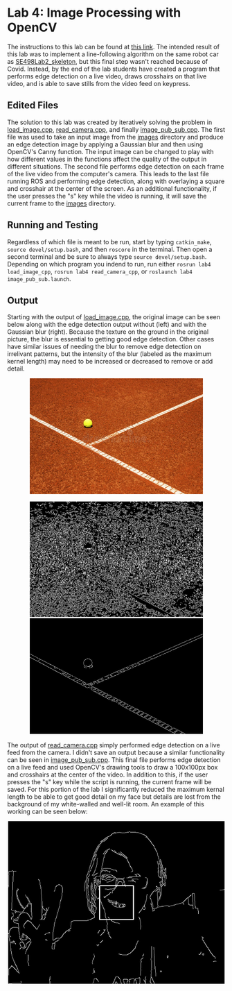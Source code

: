 # Lab 4: Image Processing with OpenCV
The instructions to this lab can be found at [this link](http://coecsl.ece.illinois.edu/se498/SE498%20Lab4.pdf). The intended result of this lab was to implement a line-following algorithm on the same robot car as [SE498Lab2_skeleton](https://github.com/monk200/Mobile_Robotics_with_ROS/tree/main/src/SE498Lab2_skeleton), but this final step wasn't reached because of Covid. Instead, by the end of the lab students have created a program that performs edge detection on a live video, draws crosshairs on that live video, and is able to save stills from the video feed on keypress.  

## Edited Files
The solution to this lab was created by iteratively solving the problem in [load_image.cpp](https://github.com/monk200/Mobile_Robotics_with_ROS/blob/main/src/se498_lab4/src/load_image.cpp), [read_camera.cpp](https://github.com/monk200/Mobile_Robotics_with_ROS/blob/main/src/se498_lab4/src/read_camera.cpp), and finally [image_pub_sub.cpp](https://github.com/monk200/Mobile_Robotics_with_ROS/blob/main/src/se498_lab4/src/image_pub_sub.cpp). The first file was used to take an input image from the [images](https://github.com/monk200/Mobile_Robotics_with_ROS/tree/main/src/se498_lab4/images) directory and produce an edge detection image by applying a Gaussian blur and then using OpenCV's Canny function. The input image can be changed to play with how different values in the functions affect the quality of the output in different situations. The second file performs edge detection on each frame of the live video from the computer's camera. This leads to the last file running ROS and performing edge detection, along with overlaying a square and crosshair at the center of the screen. As an additional functionality, if the user presses the "s" key while the video is running, it will save the current frame to the [images](https://github.com/monk200/Mobile_Robotics_with_ROS/tree/main/src/se498_lab4/images) directory.  

## Running and Testing
Regardless of which file is meant to be run, start by typing <code>catkin_make</code>, <code>source devel/setup.bash</code>, and then <code>roscore</code> in the terminal. Then open a second terminal and be sure to always type <code>source devel/setup.bash</code>. Depending on which program you indend to run, run either <code>rosrun lab4 load_image_cpp</code>, <code>rosrun lab4 read_camera_cpp</code>, or <code>roslaunch lab4 image_pub_sub.launch</code>.  

## Output
Starting with the output of [load_image.cpp](https://github.com/monk200/Mobile_Robotics_with_ROS/blob/main/src/se498_lab4/src/load_image.cpp), the original image can be seen below along with the edge detection output without (left) and with the Gaussian blur (right). Because the texture on the ground in the original picture, the blur is essential to getting good edge detection. Other cases have similar issues of needing the blur to remove edge detection on irrelivant patterns, but the intensity of the blur (labeled as the maximum kernel length) may need to be increased or decreased to remove or add detail.  

<p align="center"><img src="https://github.com/monk200/Mobile_Robotics_with_ROS/blob/main/src/se498_lab4/images/new_image.jpg" alt="Original Image" width="400"/></p>
<p align="center"><img src="https://github.com/monk200/Mobile_Robotics_with_ROS/blob/main/src/se498_lab4/images/unblurred_edge_image.jpg" alt="Edge Detection without Gaussian Blur" width="400"/> <img src="https://github.com/monk200/Mobile_Robotics_with_ROS/blob/main/src/se498_lab4/images/copy_image.jpg" alt="Edge Detection with Gaussian Blur" width="400"/></p>

The output of [read_camera.cpp](https://github.com/monk200/Mobile_Robotics_with_ROS/blob/main/src/se498_lab4/src/read_camera.cpp) simply performed edge detection on a live feed from the camera. I didn't save an output because a similar functionality can be seen in [image_pub_sub.cpp](https://github.com/monk200/Mobile_Robotics_with_ROS/blob/main/src/se498_lab4/src/image_pub_sub.cpp). This final file performs edge detection on a live feed and used OpenCV's drawing tools to draw a 100x100px box and crosshairs at the center of the video. In addition to this, if the user presses the "s" key while the script is running, the current frame will be saved. For this portion of the lab I significantly reduced the maximum kernal length to be able to get good detail on my face but details are lost from the background of my white-walled and well-lit room. An example of this working can be seen below: 

<p align="center"><img src="https://github.com/monk200/Mobile_Robotics_with_ROS/blob/main/src/se498_lab4/images/video_still.jpg" alt="Live Video Edge Detection" width="500"/></p>

